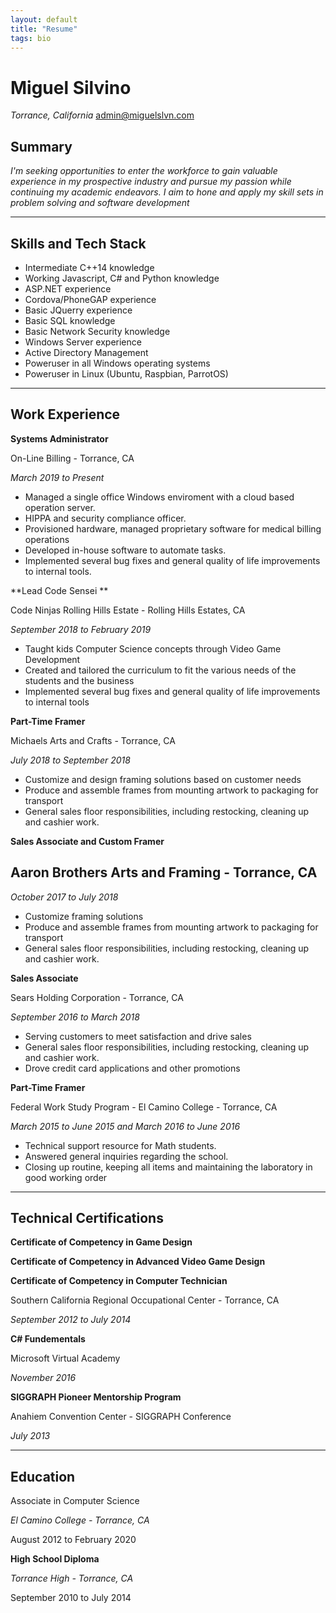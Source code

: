 ```yaml
---
layout: default
title: "Resume"
tags: bio
---
```


# Miguel Silvino 
*Torrance, California*
[admin@miguelslvn.com](mailto:admin@miguelslvn.com)

## Summary
*I'm seeking opportunities to enter the workforce to gain valuable experience in my prospective industry and pursue my passion while continuing my academic endeavors.  I aim to hone and apply my skill sets in problem solving and software development*

------

## Skills and Tech Stack
* Intermediate C++14 knowledge
* Working Javascript, C# and Python knowledge
* ASP.NET experience
* Cordova/PhoneGAP experience
* Basic JQuerry experience
* Basic SQL knowledge
* Basic Network Security knowledge
* Windows Server experience
* Active Directory Management
* Poweruser in all Windows operating systems
* Poweruser in Linux (Ubuntu, Raspbian, ParrotOS)


----------
## Work Experience

**Systems Administrator**

On-Line Billing - Torrance, CA 

*March 2019 to Present*

* Managed a single office Windows enviroment with a cloud based operation server.
* HIPPA and security compliance officer.
* Provisioned hardware, managed proprietary software for medical billing operations
* Developed in-house software to automate tasks.
* Implemented several bug fixes and general quality of life improvements to internal tools.

**Lead Code Sensei **

Code Ninjas Rolling Hills Estate - Rolling Hills Estates, CA 

*September 2018 to February 2019*

* Taught kids Computer Science concepts through Video Game Development 
* Created and tailored the curriculum to fit the various needs of 
the students and the business 
* Implemented several bug fixes and general quality of life improvements to internal tools

**Part-Time Framer**

Michaels Arts and Crafts - Torrance, CA

*July 2018 to September 2018*

* Customize and design framing solutions based on customer needs
* Produce and assemble frames from mounting artwork to packaging for transport
* General sales floor responsibilities, including restocking, cleaning up and cashier work.

**Sales Associate and Custom Framer**

## Aaron Brothers Arts and Framing - Torrance, CA

*October 2017 to July 2018*

* Customize framing solutions
* Produce and assemble frames from mounting artwork to packaging for transport
* General sales floor responsibilities, including restocking, cleaning up and cashier work.

**Sales Associate**

Sears Holding Corporation - Torrance, CA

*September 2016 to March 2018*

* Serving customers to meet satisfaction and drive sales
* General sales floor responsibilities, including restocking, cleaning up and cashier work.
* Drove credit card applications and other promotions

**Part-Time Framer**

Federal Work Study Program  - El Camino College - Torrance, CA

*March 2015 to June 2015 and  March 2016 to June 2016*

* Technical support resource for Math students.
* Answered general inquiries regarding the school.
* Closing up routine, keeping all items and maintaining the laboratory in good working order

---
## Technical Certifications

**Certificate of Competency in Game Design**

**Certificate of Competency in Advanced Video Game Design**

**Certificate of Competency in Computer Technician**

Southern California Regional Occupational Center - Torrance, CA

*September 2012 to July 2014*

**C# Fundementals**

Microsoft Virtual Academy

*November 2016*

**SIGGRAPH Pioneer Mentorship Program**

Anahiem Convention Center - SIGGRAPH Conference

*July 2013*

-----

## Education

Associate in Computer Science

*El Camino College - Torrance, CA*

August 2012 to February 2020


**High School Diploma**

*Torrance High - Torrance, CA*

September 2010 to July 2014


